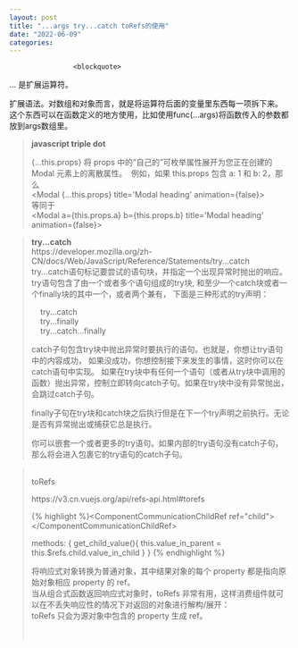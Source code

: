 ```yaml
---
layout: post
title: "...args try...catch toRefs的使用"
date: "2022-06-09"
categories: 
---
```


                    <blockquote> 
 <p>... 是扩展运算符。</p> 
 <p>扩展语法。对数组和对象而言，就是将运算符后面的变量里东西每一项拆下来。<br> 这个东西可以在函数定义的地方使用，比如使用func(...args)将函数传入的参数都放到args数组里。</p> 
</blockquote> 
<blockquote> 
 <p><strong>javascript triple dot</strong></p> 
 <p>{...this.props} 将 props 中的“自己的”可枚举属性展开为您正在创建的 Modal 元素上的离散属性。  例如，如果 this.props 包含 a: 1 和 b: 2，那么<br> &lt;Modal {...this.props} title='Modal heading' animation={false}&gt;<br> 等同于<br> &lt;Modal a={this.props.a} b={this.props.b} title='Modal heading' animation={false}&gt;</p> 
</blockquote> 
<blockquote> 
 <p><strong>try...catch</strong><br> https://developer.mozilla.org/zh-CN/docs/Web/JavaScript/Reference/Statements/try...catch    <br> try...catch语句标记要尝试的语句块，并指定一个出现异常时抛出的响应。<br> try语句包含了由一个或者多个语句组成的try块, 和至少一个catch块或者一个finally块的其中一个，或者两个兼有， 下面是三种形式的try声明：</p> 
 <p>    try...catch<br>     try...finally<br>     try...catch...finally</p> 
 <p>catch子句包含try块中抛出异常时要执行的语句。也就是，你想让try语句中的内容成功， 如果没成功，你想控制接下来发生的事情，这时你可以在catch语句中实现。 如果在try块中有任何一个语句（或者从try块中调用的函数）抛出异常，控制立即转向catch子句。如果在try块中没有异常抛出，会跳过catch子句。</p> 
 <p>finally子句在try块和catch块之后执行但是在下一个try声明之前执行。无论是否有异常抛出或捕获它总是执行。</p> 
 <p>你可以嵌套一个或者更多的try语句。如果内部的try语句没有catch子句，那么将会进入包裹它的try语句的catch子句。</p> 
</blockquote> 
<blockquote> 
 <p><br> toRefs</p> 
 <p>https://v3.cn.vuejs.org/api/refs-api.html#torefs    </p> 
 {% highlight %}&lt;ComponentCommunicationChildRef ref="child"&gt;&lt;/ComponentCommunicationChildRef&gt;

methods: {
    get_child_value(){
      this.value_in_parent = this.$refs.child.value_in_child
    }
  }
 {% endhighlight %} 
 <p>将响应式对象转换为普通对象，其中结果对象的每个 property 都是指向原始对象相应 property 的 ref。<br> 当从组合式函数返回响应式对象时，toRefs 非常有用，这样消费组件就可以在不丢失响应性的情况下对返回的对象进行解构/展开：<br> toRefs 只会为源对象中包含的 property 生成 ref。<br>  <br>  </p> 
</blockquote> 
<p></p>
                
